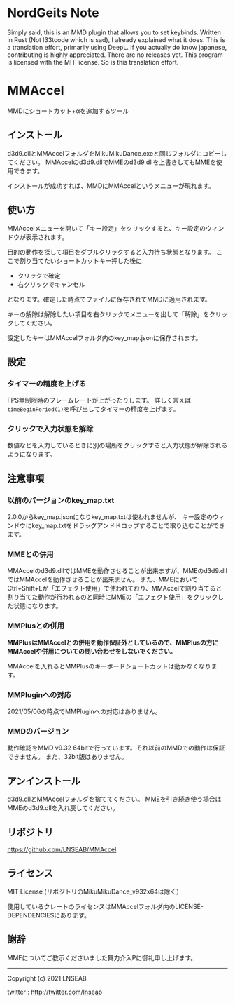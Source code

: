 # NordGeits Note

Simply said, this is an MMD plugin that allows you to set keybinds. Written in Rust (Not l33tcode which is sad), I already explained what it does.
This is a translation effort, primarily using DeepL. If you actually do know japanese, contributing is highly appreciated.
There are no releases yet.
This program is licensed with the MIT license. So is this translation effort.

# MMAccel

MMDにショートカット+αを追加するツール

## インストール

d3d9.dllとMMAccelフォルダをMikuMikuDance.exeと同じフォルダにコピーしてください。
MMAccelのd3d9.dllでMMEのd3d9.dllを上書きしてもMMEを使用できます。

インストールが成功すれば、MMDにMMAccelというメニューが現れます。

## 使い方

MMAccelメニューを開いて「キー設定」をクリックすると、キー設定のウィンドウが表示されます。

目的の動作を探して項目をダブルクリックすると入力待ち状態となります。
ここで割り当てたいショートカットキー押した後に

* クリックで確定
* 右クリックでキャンセル

となります。確定した時点でファイルに保存されてMMDに適用されます。

キーの解除は解除したい項目を右クリックでメニューを出して「解除」をクリックしてください。

設定したキーはMMAccelフォルダ内のkey_map.jsonに保存されます。

## 設定

### タイマーの精度を上げる

FPS無制限時のフレームレートが上がったりします。
詳しく言えば`timeBeginPeriod(1)`を呼び出してタイマーの精度を上げます。

### クリックで入力状態を解除

数値などを入力しているときに別の場所をクリックすると入力状態が解除されるようになります。

## 注意事項

### 以前のバージョンのkey_map.txt

2.0.0からkey_map.jsonになりkey_map.txtは使われませんが、
キー設定のウィンドウにkey_map.txtをドラッグアンドドロップすることで取り込むことができます。

### MMEとの併用

MMAccelのd3d9.dllではMMEを動作させることが出来ますが、MMEのd3d9.dllではMMAccelを動作させることが出来ません。
また、MMEにおいてCtrl+Shift+Eが「エフェクト使用」で使われており、MMAccelで割り当てると割り当てた動作が行われるのと同時にMMEの「エフェクト使用」をクリックした状態になります。

### MMPlusとの併用

**MMPlusはMMAccelとの併用を動作保証外としているので、MMPlusの方にMMAccelや併用についての問い合わせをしないでください。**

MMAccelを入れるとMMPlusのキーボードショートカットは動かなくなります。

### MMPluginへの対応

2021/05/06の時点でMMPluginへの対応はありません。

### MMDのバージョン

動作確認をMMD v9.32 64bitで行っています。それ以前のMMDでの動作は保証できません。
また、32bit版はありません。

## アンインストール

d3d9.dllとMMAccelフォルダを捨ててください。
MMEを引き続き使う場合はMMEのd3d9.dllを入れ戻してください。

## リポジトリ

https://github.com/LNSEAB/MMAccel
  
## ライセンス

MIT License (リポジトリのMikuMikuDance_v932x64は除く）

使用しているクレートのライセンスはMMAccelフォルダ内のLICENSE-DEPENDENCIESにあります。

## 謝辞

MMEについてご教示くださいました舞力介入Pに御礼申し上げます。

-------------------------------------------------

Copyright (c) 2021 LNSEAB

twitter : http://twitter.com/lnseab
